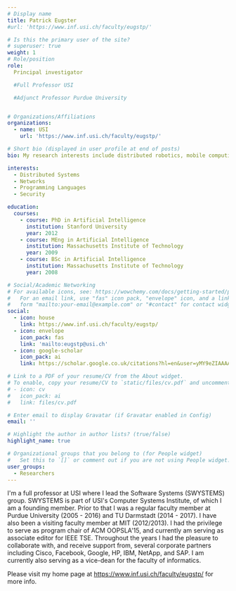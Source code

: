 ```yaml
---
# Display name
title: Patrick Eugster
#url: 'https://www.inf.usi.ch/faculty/eugstp/'

# Is this the primary user of the site?
# superuser: true
weight: 1
# Role/position
role:
  Principal investigator

  #Full Professor USI

  #Adjunct Professor Purdue University


# Organizations/Affiliations
organizations:
  - name: USI
    url: 'https://www.inf.usi.ch/faculty/eugstp/'

# Short bio (displayed in user profile at end of posts)
bio: My research interests include distributed robotics, mobile computing and programmable matter.

interests:
  - Distributed Systems
  - Networks
  - Programming Languages
  - Security

education:
  courses:
    - course: PhD in Artificial Intelligence
      institution: Stanford University
      year: 2012
    - course: MEng in Artificial Intelligence
      institution: Massachusetts Institute of Technology
      year: 2009
    - course: BSc in Artificial Intelligence
      institution: Massachusetts Institute of Technology
      year: 2008

# Social/Academic Networking
# For available icons, see: https://wowchemy.com/docs/getting-started/page-builder/#icons
#   For an email link, use "fas" icon pack, "envelope" icon, and a link in the
#   form "mailto:your-email@example.com" or "#contact" for contact widget.
social:
  - icon: house
    link: https://www.inf.usi.ch/faculty/eugstp/
  - icon: envelope
    icon_pack: fas
    link: 'mailto:eugstp@usi.ch'
  - icon: google-scholar
    icon_pack: ai
    link: https://scholar.google.co.uk/citations?hl=en&user=yMY9eZIAAAAJ

# Link to a PDF of your resume/CV from the About widget.
# To enable, copy your resume/CV to `static/files/cv.pdf` and uncomment the lines below.
# - icon: cv
#   icon_pack: ai
#   link: files/cv.pdf

# Enter email to display Gravatar (if Gravatar enabled in Config)
email: ''

# Highlight the author in author lists? (true/false)
highlight_name: true

# Organizational groups that you belong to (for People widget)
#   Set this to `[]` or comment out if you are not using People widget.
user_groups:
  - Researchers
---
```


I'm a full professor at USI where I lead the Software Systems (SWYSTEMS) group. SWYSTEMS is part of USI's Computer Systems Institute, of which I am a founding member. Prior to that I was a regular faculty member at Purdue University (2005 - 2016) and TU Darmstadt (2014 - 2017). I have also been a visiting faculty member at MIT (2012/2013). I had the privilege to serve as program chair of ACM OOPSLA'15, and currently am serving as associate editor for IEEE TSE. Throughout the years I had the pleasure to collaborate with, and receive support from, several corporate partners including Cisco, Facebook, Google, HP, IBM, NetApp, and SAP. I am currently also serving as a vice-dean for the faculty of informatics.


Please visit my home page at https://www.inf.usi.ch/faculty/eugstp/ for more info. 
